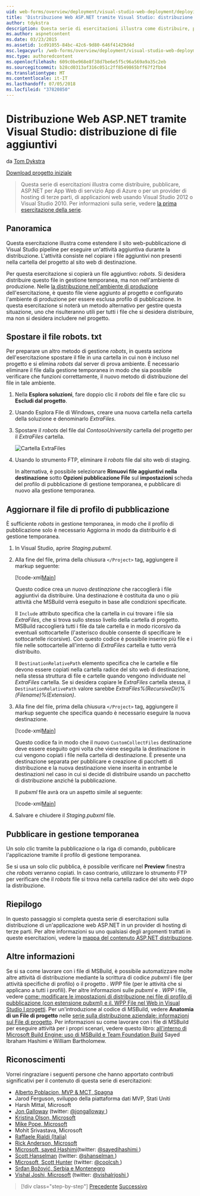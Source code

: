 ```yaml
---
uid: web-forms/overview/deployment/visual-studio-web-deployment/deploying-extra-files
title: 'Distribuzione Web ASP.NET tramite Visual Studio: distribuzione Extra Files | Microsoft Docs'
author: tdykstra
description: Questa serie di esercitazioni illustra come distribuire, pubblicare, ASP.NET per App Web di servizio App di Azure o per un provider di hosting di terze parti, di applicazioni web da utilizza...
ms.author: aspnetcontent
ms.date: 03/23/2015
ms.assetid: 1cd91055-84bc-42c6-9d80-646f41429d4d
msc.legacyurl: /web-forms/overview/deployment/visual-studio-web-deployment/deploying-extra-files
msc.type: authoredcontent
ms.openlocfilehash: 609c0be968e8f38d7be6e5f5c96a569a9a35c2eb
ms.sourcegitcommit: b28cd0313af316c051c2ff8549865bff67f2fbb4
ms.translationtype: MT
ms.contentlocale: it-IT
ms.lasthandoff: 07/05/2018
ms.locfileid: "37820850"
---
```

<a name="aspnet-web-deployment-using-visual-studio-deploying-extra-files"></a>Distribuzione Web ASP.NET tramite Visual Studio: distribuzione di file aggiuntivi
====================
da [Tom Dykstra](https://github.com/tdykstra)

[Download progetto iniziale](http://go.microsoft.com/fwlink/p/?LinkId=282627)

> Questa serie di esercitazioni illustra come distribuire, pubblicare, ASP.NET per App Web di servizio App di Azure o per un provider di hosting di terze parti, di applicazioni web usando Visual Studio 2012 o Visual Studio 2010. Per informazioni sulla serie, vedere [la prima esercitazione della serie](introduction.md).


## <a name="overview"></a>Panoramica

Questa esercitazione illustra come estendere il sito web-pubblicazione di Visual Studio pipeline per eseguire un'attività aggiuntiva durante la distribuzione. L'attività consiste nel copiare i file aggiuntivi non presenti nella cartella del progetto al sito web di destinazione.

Per questa esercitazione si copierà un file aggiuntivo: *robots*. Si desidera distribuire questo file in gestione temporanea, ma non nell'ambiente di produzione. Nelle [la distribuzione nell'ambiente di produzione](deploying-to-production.md) dell'esercitazione, è questo file viene aggiunto al progetto e configurato l'ambiente di produzione per essere esclusa profilo di pubblicazione. In questa esercitazione si noterà un metodo alternativo per gestire questa situazione, uno che risulteranno utili per tutti i file che si desidera distribuire, ma non si desidera includere nel progetto.

## <a name="move-the-robotstxt-file"></a>Spostare il file robots. txt

Per preparare un altro metodo di gestione *robots*, in questa sezione dell'esercitazione spostare il file in una cartella in cui non è incluso nel progetto e si elimina *robots* dal server di prova ambiente. È necessario eliminare il file dalla gestione temporanea in modo che sia possibile verificare che funzioni correttamente, il nuovo metodo di distribuzione del file in tale ambiente.

1. Nella **Esplora soluzioni**, fare doppio clic il *robots* del file e fare clic su **Escludi dal progetto**.
2. Usando Esplora File di Windows, creare una nuova cartella nella cartella della soluzione e denominarlo *ExtraFiles*.
3. Spostare il *robots* del file dal *ContosoUniversity* cartella del progetto per il *ExtraFiles* cartella.

    ![Cartella ExtraFiles](deploying-extra-files/_static/image1.png)
4. Usando lo strumento FTP, eliminare il *robots* file dal sito web di staging.

    In alternativa, è possibile selezionare **Rimuovi file aggiuntivi nella destinazione** sotto **Opzioni pubblicazione File** sul **impostazioni** scheda del profilo di pubblicazione di gestione temporanea, e pubblicare di nuovo alla gestione temporanea.

## <a name="update-the-publish-profile-file"></a>Aggiornare il file di profilo di pubblicazione

È sufficiente *robots* in gestione temporanea, in modo che il profilo di pubblicazione solo è necessario Aggiorna in modo da distribuirlo è di gestione temporanea.

1. In Visual Studio, aprire *Staging.pubxml*.
2. Alla fine del file, prima della chiusura `</Project>` tag, aggiungere il markup seguente:

    [!code-xml[Main](deploying-extra-files/samples/sample1.xml)]

    Questo codice crea un nuovo *destinazione* che raccoglierà i file aggiuntivi da distribuire. Una destinazione è costituita da uno o più attività che MSBuild verrà eseguito in base alle condizioni specificate.

    Il `Include` attributo specifica che la cartella in cui trovare i file sia *ExtraFiles*, che si trova sullo stesso livello della cartella di progetto. MSBuild raccoglierà tutti i file da tale cartella e in modo ricorsivo da eventuali sottocartelle (l'asterisco double consente di specificare le sottocartelle ricorsive). Con questo codice è possibile inserire più file e i file nelle sottocartelle all'interno di *ExtraFiles* cartella e tutto verrà distribuito.

    Il `DestinationRelativePath` elemento specifica che le cartelle e file devono essere copiati nella cartella radice del sito web di destinazione, nella stessa struttura di file e cartelle quando vengono individuate nel *ExtraFiles* cartella. Se si desidera copiare le *ExtraFiles* cartella stessa, il `DestinationRelativePath` valore sarebbe *ExtraFiles\%(RecursiveDir)%(Filename)%(Extension)*.
3. Alla fine del file, prima della chiusura `</Project>` tag, aggiungere il markup seguente che specifica quando è necessario eseguire la nuova destinazione.

    [!code-xml[Main](deploying-extra-files/samples/sample2.xml)]

    Questo codice fa in modo che il nuovo `CustomCollectFiles` destinazione deve essere eseguito ogni volta che viene eseguita la destinazione in cui vengono copiati i file nella cartella di destinazione. È presente una destinazione separata per pubblicare e creazione di pacchetti di distribuzione e la nuova destinazione viene inserita in entrambe le destinazioni nel caso in cui si decide di distribuire usando un pacchetto di distribuzione anziché la pubblicazione.

    Il *pubxml* file avrà ora un aspetto simile al seguente:

    [!code-xml[Main](deploying-extra-files/samples/sample3.xml?highlight=53-71)]
4. Salvare e chiudere il *Staging.pubxml* file.

## <a name="publish-to-staging"></a>Pubblicare in gestione temporanea

Un solo clic tramite la pubblicazione o la riga di comando, pubblicare l'applicazione tramite il profilo di gestione temporanea.

Se si usa un solo clic pubblica, è possibile verificare nel **Preview** finestra che *robots* verranno copiati. In caso contrario, utilizzare lo strumento FTP per verificare che il *robots* file si trova nella cartella radice del sito web dopo la distribuzione.

## <a name="summary"></a>Riepilogo

In questo passaggio si completa questa serie di esercitazioni sulla distribuzione di un'applicazione web ASP.NET in un provider di hosting di terze parti. Per altre informazioni su uno qualsiasi degli argomenti trattati in queste esercitazioni, vedere la [mappa del contenuto ASP.NET distribuzione](https://go.microsoft.com/fwlink/p/?LinkId=282413).

## <a name="more-information"></a>Altre informazioni

Se si sa come lavorare con i file di MSBuild, è possibile automatizzare molte altre attività di distribuzione mediante la scrittura di codice *pubxml* i file (per attività specifiche di profilo) o il progetto *. WPP* file (per le attività che si applicano a tutti i profili). Per altre informazioni sulle *pubxml* e *. WPP* i file, vedere [come: modificare le impostazioni di distribuzione nei file di profilo di pubblicazione (con estensione pubxml) e il. WPP File nel Web in Visual Studio I progetti](https://msdn.microsoft.com/library/ff398069). Per un'introduzione al codice di MSBuild, vedere **Anatomia di un File di progetto** nelle [serie sulla distribuzione aziendale: informazioni sul File di progetto](../web-deployment-in-the-enterprise/understanding-the-project-file.md). Per informazioni su come lavorare con i file di MSBuild per eseguire attività per i propri scenari, vedere questo libro: [all'interno di Microsoft Build Engine: uso di MSBuild e Team Foundation Build](http://msbuildbook.com) Sayed Ibraham Hashimi e William Bartholomew.

## <a name="acknowledgements"></a>Riconoscimenti

Vorrei ringraziare i seguenti persone che hanno apportato contributi significativi per il contenuto di questa serie di esercitazioni:

- [Alberto Poblacion, MVP &amp; MCT, Spagna](https://mvp.microsoft.com/mvp/Alberto%20Poblacion%20Bolano-36772)
- Jarod Ferguson, sviluppo della piattaforma dati MVP, Stati Uniti
- Harsh Mittal, Microsoft
- [Jon Galloway](https://weblogs.asp.net/jgalloway) (twitter: [ @jongalloway ](http://twitter.com/jongalloway))
- [Kristina Olson, Microsoft](https://blogs.iis.net/krolson/default.aspx)
- [Mike Pope, Microsoft](http://www.mikepope.com/blog/DisplayBlog.aspx)
- Mohit Srivastava, Microsoft
- [Raffaele Rialdi (Italia)](http://www.iamraf.net/)
- [Rick Anderson, Microsoft](https://blogs.msdn.com/b/rickandy/)
- [Microsoft, sayed Hashimi](http://sedodream.com/default.aspx)(twitter: [ @sayedihashimi ](http://twitter.com/sayedihashimi))
- [Scott Hanselman](http://www.hanselman.com/blog/) (twitter: [ @shanselman ](http://twitter.com/shanselman))
- [Microsoft, Scott Hunter](https://blogs.msdn.com/b/scothu/) (twitter: [ @coolcsh ](http://twitter.com/coolcsh))
- [Srđan Božović, Serbia e Montenegro](http://msforge.net/blogs/zmajcek/)
- [Vishal Joshi, Microsoft](http://vishaljoshi.blogspot.com/) (twitter: [ @vishalrjoshi ](http://twitter.com/vishalrjoshi))

> [!div class="step-by-step"]
> [Precedente](command-line-deployment.md)
> [Successivo](troubleshooting.md)
